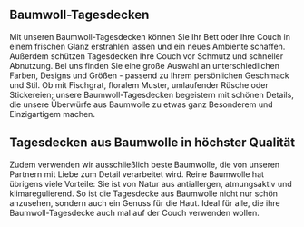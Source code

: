 Baumwoll-Tagesdecken
--------------------

Mit unseren Baumwoll-Tagesdecken können Sie Ihr Bett oder Ihre Couch in einem frischen Glanz erstrahlen lassen und ein neues Ambiente schaffen. Außerdem schützen Tagesdecken Ihre Couch vor Schmutz und schneller Abnutzung. Bei uns finden Sie eine große Auswahl an unterschiedlichen Farben, Designs und Größen - passend zu Ihrem persönlichen Geschmack und Stil. Ob mit Fischgrat, floralem Muster, umlaufender Rüsche oder Stickereien; unsere Baumwoll-Tagesdecken begeistern mit schönen Details, die unsere Überwürfe aus Baumwolle zu etwas ganz Besonderem und Einzigartigem machen.

Tagesdecken aus Baumwolle in höchster Qualität
----------------------------------------------

Zudem verwenden wir ausschließlich beste Baumwolle, die von unseren Partnern mit Liebe zum Detail verarbeitet wird. Reine Baumwolle hat übrigens viele Vorteile: Sie ist von Natur aus antiallergen, atmungsaktiv und klimaregulierend. So ist die Tagesdecke aus Baumwolle nicht nur schön anzusehen, sondern auch ein Genuss für die Haut. Ideal für alle, die ihre Baumwoll-Tagesdecke auch mal auf der Couch verwenden wollen.
